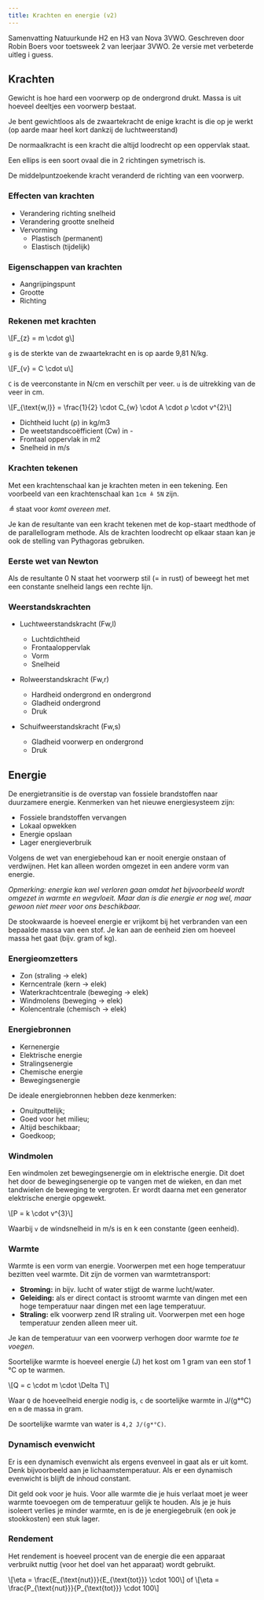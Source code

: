 ```yaml
---
title: Krachten en energie (v2)
---
```


Samenvatting Natuurkunde H2 en H3 van Nova 3VWO. Geschreven door Robin Boers voor toetsweek 2 van leerjaar 3VWO. 2e versie met verbeterde uitleg i guess.

## Krachten

Gewicht is hoe hard een voorwerp op de ondergrond drukt. Massa is uit hoeveel deeltjes een voorwerp bestaat.

Je bent gewichtloos als de zwaartekracht de enige kracht is die op je werkt (op aarde maar heel kort dankzij de luchtweerstand)

De normaalkracht is een kracht die altijd loodrecht op een oppervlak staat.

Een ellips is een soort ovaal die in 2 richtingen symetrisch is.

De middelpuntzoekende kracht veranderd de richting van een voorwerp.

### Effecten van krachten

- Verandering richting snelheid
- Verandering grootte snelheid
- Vervorming
  - Plastisch (permanent)
  - Elastisch (tijdelijk)

### Eigenschappen van krachten

- Aangrijpingspunt
- Grootte
- Richting

### Rekenen met krachten

\\[F_{z} = m \cdot g\\]

`g` is de sterkte van de zwaartekracht en is op aarde 9,81 N/kg.

\\[F_{v} = C \cdot u\\]

`C` is de veerconstante in N/cm en verschilt per veer. `u` is de uitrekking van de veer in cm.

\\[F_{\text{w,l}} = \frac{1}{2} \cdot C_{w} \cdot A \cdot ρ \cdot v^{2}\\]

- Dichtheid lucht (ρ) in kg/m3
- De weetstandscoëfficient (Cw) in -
- Frontaal oppervlak in m2
- Snelheid in m/s

### Krachten tekenen

Met een krachtenschaal kan je krachten meten in een tekening. Een voorbeeld van een krachtenschaal kan `1cm ≜ 5N` zijn.

_≜_ staat voor _komt overeen met_.

Je kan de resultante van een kracht tekenen met de kop-staart medthode of de parallellogram methode. Als de krachten loodrecht op elkaar staan kan je ook de stelling van Pythagoras gebruiken.

### Eerste wet van Newton

Als de resultante 0 N staat het voorwerp stil (= in rust) of beweegt het met een constante snelheid langs een rechte lijn.

### Weerstandskrachten

- Luchtweerstandskracht (Fw,l)

  - Luchtdichtheid
  - Frontaaloppervlak
  - Vorm
  - Snelheid

- Rolweerstandskracht (Fw,r)

  - Hardheid ondergrond en ondergrond
  - Gladheid ondergrond
  - Druk

- Schuifweerstandskracht (Fw,s)
  - Gladheid voorwerp en ondergrond
  - Druk

## Energie

De energietransitie is de overstap van fossiele brandstoffen naar duurzamere energie. Kenmerken van het nieuwe energiesysteem zijn:

- Fossiele brandstoffen vervangen
- Lokaal opwekken
- Energie opslaan
- Lager energieverbruik

Volgens de wet van energiebehoud kan er nooit energie onstaan of verdwijnen. Het kan alleen worden omgezet in een andere vorm van energie.

_Opmerking: energie kan wel verloren gaan omdat het bijvoorbeeld wordt omgezet in warmte en wegvloeit. Maar dan is die energie er nog wel, maar gewoon niet meer voor ons beschikbaar._

De stookwaarde is hoeveel energie er vrijkomt bij het verbranden van een bepaalde massa van een stof. Je kan aan de eenheid zien om hoeveel massa het gaat (bijv. gram of kg).

### Energieomzetters

- Zon (straling -> elek)
- Kerncentrale (kern -> elek)
- Waterkrachtcentrale (beweging -> elek)
- Windmolens (beweging -> elek)
- Kolencentrale (chemisch -> elek)

### Energiebronnen

- Kernenergie
- Elektrische energie
- Stralingsenergie
- Chemische energie
- Bewegingsenergie

De ideale energiebronnen hebben deze kenmerken:

- Onuitputtelijk;
- Goed voor het milieu;
- Altijd beschikbaar;
- Goedkoop;

### Windmolen

Een windmolen zet bewegingsenergie om in elektrische energie. Dit doet het door de bewegingsenergie op te vangen met de wieken, en dan met tandwielen de beweging te vergroten. Er wordt daarna met een generator elektrische energie opgewekt.

\\[P = k \cdot v^{3}\\]

Waarbij `v` de windsnelheid in m/s is en k een constante (geen eenheid).

### Warmte

Warmte is een vorm van energie. Voorwerpen met een hoge temperatuur bezitten veel warmte. Dit zijn de vormen van warmtetransport:

- **Stroming:** in bijv. lucht of water stijgt de warme lucht/water.
- **Geleiding:** als er direct contact is stroomt warmte van dingen met een hoge temperatuur naar dingen met een lage temperatuur.
- **Straling:** elk voorwerp zend IR straling uit. Voorwerpen met een hoge temperatuur zenden alleen meer uit.

Je kan de temperatuur van een voorwerp verhogen door warmte _toe te voegen_.

Soortelijke warmte is hoeveel energie (J) het kost om 1 gram van een stof 1 °C op te warmen.

\\[Q = c \cdot m \cdot \Delta T\\]

Waar `Q` de hoeveelheid energie nodig is, `c` de soortelijke warmte in J/(g\*°C) en `m` de massa in gram.

De soortelijke warmte van water is `4,2 J/(g*°C)`.

### Dynamisch evenwicht

Er is een dynamisch evenwicht als ergens evenveel in gaat als er uit komt. Denk bijvoorbeeld aan je lichaamstemperatuur. Als er een dynamisch evenwicht is blijft de inhoud constant.

Dit geld ook voor je huis. Voor alle warmte die je huis verlaat moet je weer warmte toevoegen om de temperatuur gelijk te houden. Als je je huis isoleert verlies je minder warmte, en is de je energiegebruik (en ook je stookkosten) een stuk lager.

### Rendement

Het rendement is hoeveel procent van de energie die een apparaat verbruikt nuttig (voor het doel van het apparaat) wordt gebruikt.

\\[\eta = \frac{E_{\text{nut}}}{E_{\text{tot}}} \cdot 100\\] of \\[\eta = \frac{P_{\text{nut}}}{P_{\text{tot}}} \cdot 100\\]
